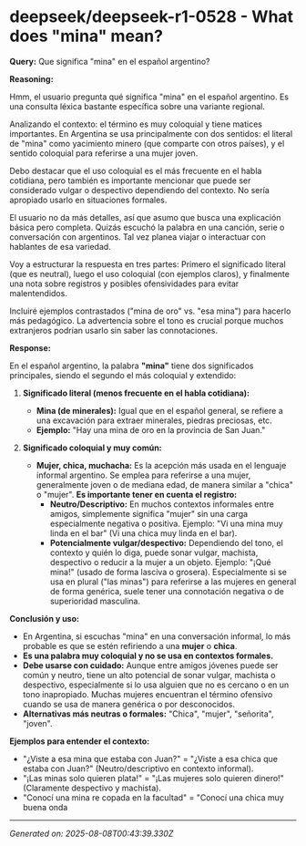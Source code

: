 # deepseek/deepseek-r1-0528 - What does "mina" mean?

**Query:** Que significa "mina" en el español argentino?

**Reasoning:**

Hmm, el usuario pregunta qué significa "mina" en el español argentino. Es una consulta léxica bastante específica sobre una variante regional. 

Analizando el contexto: el término es muy coloquial y tiene matices importantes. En Argentina se usa principalmente con dos sentidos: el literal de "mina" como yacimiento minero (que comparte con otros países), y el sentido coloquial para referirse a una mujer joven. 

Debo destacar que el uso coloquial es el más frecuente en el habla cotidiana, pero también es importante mencionar que puede ser considerado vulgar o despectivo dependiendo del contexto. No sería apropiado usarlo en situaciones formales.

El usuario no da más detalles, así que asumo que busca una explicación básica pero completa. Quizás escuchó la palabra en una canción, serie o conversación con argentinos. Tal vez planea viajar o interactuar con hablantes de esa variedad.

Voy a estructurar la respuesta en tres partes: 
Primero el significado literal (que es neutral), 
luego el uso coloquial (con ejemplos claros), 
y finalmente una nota sobre registros y posibles ofensividades para evitar malentendidos. 

Incluiré ejemplos contrastados ("mina de oro" vs. "esa mina") para hacerlo más pedagógico. La advertencia sobre el tono es crucial porque muchos extranjeros podrían usarlo sin saber las connotaciones.

**Response:**

En el español argentino, la palabra **"mina"** tiene dos significados principales, siendo el segundo el más coloquial y extendido:

1.  **Significado literal (menos frecuente en el habla cotidiana):**
    *   **Mina (de minerales):** Igual que en el español general, se refiere a una excavación para extraer minerales, piedras preciosas, etc.
    *   **Ejemplo:** "Hay una mina de oro en la provincia de San Juan."

2.  **Significado coloquial y muy común:**
    *   **Mujer, chica, muchacha:** Es la acepción más usada en el lenguaje informal argentino. Se emplea para referirse a una mujer, generalmente joven o de mediana edad, de manera similar a "chica" o "mujer". **Es importante tener en cuenta el registro:**
        *   **Neutro/Descriptivo:** En muchos contextos informales entre amigos, simplemente significa "mujer" sin una carga especialmente negativa o positiva. Ejemplo: "Vi una mina muy linda en el bar" (Vi una chica muy linda en el bar).
        *   **Potencialmente vulgar/despectivo:** Dependiendo del tono, el contexto y quién lo diga, puede sonar vulgar, machista, despectivo o reducir a la mujer a un objeto. Ejemplo: "¡Qué mina!" (usado de forma lasciva o grosera). Especialmente si se usa en plural ("las minas") para referirse a las mujeres en general de forma genérica, suele tener una connotación negativa o de superioridad masculina.

**Conclusión y uso:**

*   En Argentina, si escuchas "mina" en una conversación informal, lo más probable es que se estén refiriendo a una **mujer** o **chica**.
*   **Es una palabra muy coloquial y no se usa en contextos formales.**
*   **Debe usarse con cuidado:** Aunque entre amigos jóvenes puede ser común y neutro, tiene un alto potencial de sonar vulgar, machista o despectivo, especialmente si lo usa alguien que no es cercano o en un tono inapropiado. Muchas mujeres encuentran el término ofensivo cuando se usa de manera genérica o por desconocidos.
*   **Alternativas más neutras o formales:** "Chica", "mujer", "señorita", "joven".

**Ejemplos para entender el contexto:**

*   "¿Viste a esa mina que estaba con Juan?" = "¿Viste a esa chica que estaba con Juan?" (Neutro/descriptivo en contexto informal).
*   "¡Las minas solo quieren plata!" = "¡Las mujeres solo quieren dinero!" (Claramente despectivo y machista).
*   "Conocí una mina re copada en la facultad" = "Conocí una chica muy buena onda

---
*Generated on: 2025-08-08T00:43:39.330Z*
